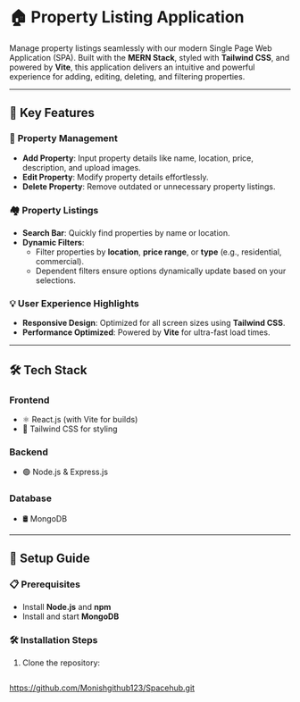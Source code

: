 # 🏠 **Property Listing Application**  

Manage property listings seamlessly with our modern Single Page Web Application (SPA). Built with the **MERN Stack**, styled with **Tailwind CSS**, and powered by **Vite**, this application delivers an intuitive and powerful experience for adding, editing, deleting, and filtering properties.  

---

## 🌟 **Key Features**  

### 🔧 **Property Management**  
- **Add Property**: Input property details like name, location, price, description, and upload images.  
- **Edit Property**: Modify property details effortlessly.  
- **Delete Property**: Remove outdated or unnecessary property listings.  

### 🏘️ **Property Listings**  
- **Search Bar**: Quickly find properties by name or location.  
- **Dynamic Filters**:  
  - Filter properties by **location**, **price range**, or **type** (e.g., residential, commercial).  
  - Dependent filters ensure options dynamically update based on your selections.  

### 💡 **User Experience Highlights**  
- **Responsive Design**: Optimized for all screen sizes using **Tailwind CSS**.  
- **Performance Optimized**: Powered by **Vite** for ultra-fast load times.  

---

## 🛠️ **Tech Stack**  

### **Frontend**  
- ⚛️ React.js (with Vite for builds)  
- 🎨 Tailwind CSS for styling  

### **Backend**  
- 🟢 Node.js & Express.js  

### **Database**  
- 🛢️ MongoDB  

---

## 🚀 **Setup Guide**  

### 📋 **Prerequisites**  
- Install **Node.js** and **npm**  
- Install and start **MongoDB**  

### 🛠️ **Installation Steps**  

1. Clone the repository:  
   ```bash  
https://github.com/Monishgithub123/Spacehub.git
